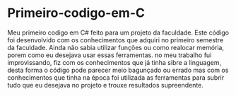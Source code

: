 # Primeiro-codigo-em-C
Meu primeiro codigo em C# feito para um projeto da faculdade.
Este código foi desenvolvido com os conhecimentos que adquiri no primeiro semestre da faculdade.
Ainda não sabia utilizar funções ou como realocar memória, porem como eu desejava usar essas ferramentas.
no meu trabalho fui improvissando, fiz com os conhecimentos que já tinha sibre a linguagem, desta forma
o código pode parecer meio bagunçado ou errado mas com os conhecimentos que tinha na época foi utilizada
as ferramentas para subrir tudo que eu desejava no projeto e trouxe resultados supreendente.

